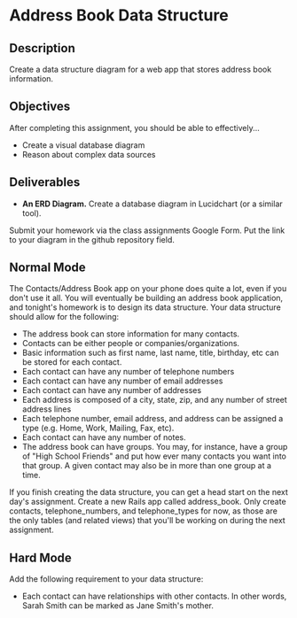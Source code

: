 # Address Book Data Structure

## Description

Create a data structure diagram for a web app that stores address book information.

## Objectives

After completing this assignment, you should be able to effectively...

* Create a visual database diagram
* Reason about complex data sources

## Deliverables

* **An ERD Diagram.** Create a database diagram in Lucidchart (or a similar tool).

Submit your homework via the class assignments Google Form.  Put the link to your diagram in the github repository field.

## Normal Mode

The Contacts/Address Book app on your phone does quite a lot, even if you don't use it all.  You will eventually be building an address book application, and tonight's homework is to design its data structure.  Your data structure should allow for the following:

* The address book can store information for many contacts.
* Contacts can be either people or companies/organizations.
* Basic information such as first name, last name, title, birthday, etc can be stored for each contact.
* Each contact can have any number of telephone numbers
* Each contact can have any number of email addresses
* Each contact can have any number of addresses
* Each address is composed of a city, state, zip, and any number of street address lines
* Each telephone number, email address, and address can be assigned a type (e.g. Home, Work, Mailing, Fax, etc).
* Each contact can have any number of notes.
* The address book can have groups.  You may, for instance, have a group of "High School Friends" and put how ever many contacts you want into that group.  A given contact may also be in more than one group at a time.

If you finish creating the data structure, you can get a head start on the next day's assignment.  Create a new Rails app called address_book.  Only create contacts, telephone_numbers, and telephone_types for now, as those are the only tables (and related views) that you'll be working on during the next assignment.  

## Hard Mode

Add the following requirement to your data structure:

* Each contact can have relationships with other contacts.  In other words, Sarah Smith can be marked as Jane Smith's mother.
